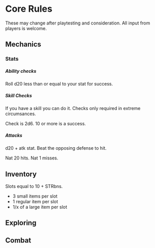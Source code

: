 # Core Rules

These may change after playtesting and consideration. 
All input from players is welcome.

## Mechanics 

### Stats

##### Ability checks

Roll d20 less than or equal to your stat for success.

##### Skill Checks

If you have a skill you can do it. 
Checks only required in extreme circumsances.

Check is 2d6. 10 or more is a success. 

##### Attacks

d20 + atk stat. Beat the opposing defense to hit.

Nat 20 hits.
Nat 1 misses.

## Inventory

Slots equal to 10 + STRbns.

- 3 small items per slot
- 1 regular item per slot
- 1/x of a large item per slot

## Exploring



## Combat

